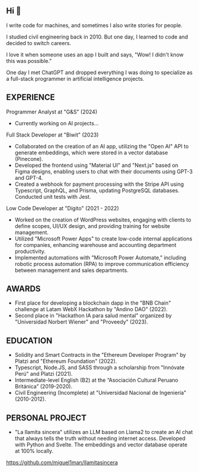 ## Hi 👋

I write code for machines, and sometimes I also write stories for people.

I studied civil engineering back in 2010. But one day, I learned to code and decided to switch careers.

I love it when someone uses an app I built and says, "Wow! I didn't know this was possible."

One day I met ChatGPT and dropped everything I was doing to specialize as a full-stack programmer in artificial intelligence projects.

## EXPERIENCE

Programmer Analyst at "G&S" (2024)
- Currently working on AI projects...

Full Stack Developer at "Biwit" (2023)

- Collaborated on the creation of an AI app, utilizing the "Open AI" API to generate embeddings, which were stored in a vector database (Pinecone).
- Developed the frontend using "Material UI" and "Next.js" based on Figma designs, enabling users to chat with their documents using GPT-3 and GPT-4.
- Created a webhook for payment processing with the Stripe API using Typescript, GraphQL, and Prisma, updating PostgreSQL databases. Conducted unit tests with Jest.

Low Code Developer at "Dígito" (2021 - 2022)

- Worked on the creation of WordPress websites, engaging with clients to define scopes, UI/UX design, and providing training for website management.
- Utilized "Microsoft Power Apps" to create low-code internal applications for companies, enhancing warehouse and accounting department productivity.
- Implemented automations with "Microsoft Power Automate," including robotic process automation (RPA) to improve communication efficiency between management and sales departments.

## AWARDS

- First place for developing a blockchain dapp in the "BNB Chain" challenge at Latam WebX Hackathon by "Andino DAO" (2022).
- Second place in "Hackathon IA para salud mental" organized by "Universidad Norbert Wiener" and "Proveedy" (2023).

## EDUCATION
- Solidity and Smart Contracts in the "Ethereum Developer Program" by Platzi and "Ethereum Foundation" (2022).
- Typescript, Node.JS, and SASS through a scholarship from "Innóvate Perú" and Platzi (2021).
- Intermediate-level English (B2) at the “Asociación Cultural Peruano Británica” (2019-2020).
- Civil Engineering (Incomplete) at "Universidad Nacional de Ingeniería" (2010-2012).

## PERSONAL PROJECT
- "La llamita sincera" utilizes an LLM based on Llama2 to create an AI chat that always tells the truth without needing internet access. Developed with Python and Svelte. The embeddings and vector database operate at 100% locally.

https://github.com/miguel1man/llamitasincera
